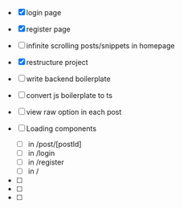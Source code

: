 - [x] login page
- [x] register page
- [ ] infinite scrolling posts/snippets in homepage
- [x] restructure project
- [ ] write backend boilerplate
- [ ] convert js boilerplate to ts
- [ ] view raw option in each post
- [ ] Loading components

  - [ ] in /post/[postId]
  - [ ] in /login
  - [ ] in /register
  - [ ] in /

- [ ]
- [ ]
- [ ]
